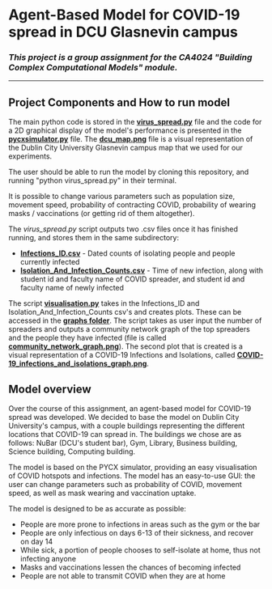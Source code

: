 # Agent-Based Model for COVID-19 spread in DCU Glasnevin campus

### _This project is a group assignment for the CA4024 "Building Complex Computational Models" module._
---

## Project Components and How to run model

The main python code is stored in the [**virus_spread.py**](virus_spread.py) file and the code for a 2D graphical display of the model's performance is presented in the [**pycxsimulator.py**](pycxsimulator.py) file. 
The [**dcu_map.png**](images/dcu_map.png) file is a visual representation of the Dublin City University Glasnevin campus map that we used for our experiments.

The user should be able to run the model by cloning this repository, and running "python virus_spread.py" in their terminal.

It is possible to change various parameters such as population size, movement speed, probability of contracting COVID, probability of wearing masks / vaccinations (or getting rid of them altogether).

The *virus_spread.py* script outputs two .csv files once it has finished running, and stores them in the same subdirectory:
* [**Infections_ID.csv**](Infections_ID.csv) - Dated counts of isolating people and people currently infected
* [**Isolation_And_Infection_Counts.csv**](Isolation_And_Infection_Counts.csv) - Time of new infection, along with student id and faculty name of COVID spreader, and student id and faculty name of newly infected

The script [**visualisation.py**](visualisation.py) takes in the Infections_ID and Isolation_And_Infection_Counts csv's and creates plots. These can be accessed in the [**graphs folder**](graphs).
The script takes as user input the number of spreaders and outputs a community network graph of the top spreaders and the people they have infected (file is called [**community_network_graph.png**](graphs/community_network_graph.png)).
The second plot that is created is a visual representation of a COVID-19 Infections and Isolations, called [**COVID-19_infections_and_isolations_graph.png**](graphs/COVID-19_infections_and_isolations_graph.png).

## Model overview

Over the course of this assignment, an agent-based model for COVID-19 spread was developed.
We decided to base the model on Dublin City University's campus, with a couple buildings representing the different locations that COVID-19 can spread in. The buildings we chose are as follows: NuBar (DCU's student bar), Gym, Library, Business building, Science building, Computing building.

The model is based on the PYCX simulator, providing an easy visualisation of COVID hotspots and infections.
The model has an easy-to-use GUI: the user can change parameters such as probability of COVID, movement speed, as well as mask wearing and vaccination uptake.

The model is designed to be as accurate as possible:

* People are more prone to infections in areas such as the gym or the bar
* People are only infectious on days 6-13 of their sickness, and recover on day 14
* While sick, a portion of people chooses to self-isolate at home, thus not infecting anyone
* Masks and vaccinations lessen the chances of becoming infected
* People are not able to transmit COVID when they are at home


